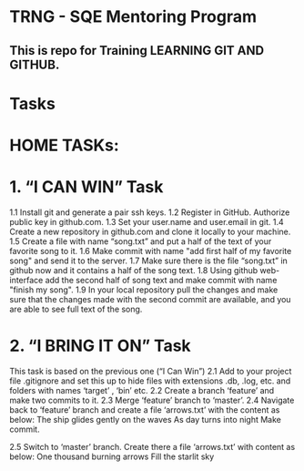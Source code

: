 # TRNG - SQE Mentoring Program
## This is repo for Training LEARNING GIT AND GITHUB.
# Tasks
# HOME TASKs:
# 1.	“I CAN WIN” Task

1.1	Install git and generate a pair ssh keys. 
1.2	Register in GitHub. Authorize public key in github.com.
1.3	Set your user.name and user.email in git.
1.4	Create a new repository in github.com and clone it locally to your machine.
1.5	Create a file with name “song.txt” and put a half of the text of your favorite song to it.
1.6	Make commit with name "add first half of my favorite song" and send it to the server.
1.7	Make sure there is the file “song.txt”  in github now and it contains a half of the song text.
1.8	Using github web-interface add the second half of song text and make commit with name "finish my song".
1.9	In your local repository pull the changes and make sure that the changes made with the second commit are available, and you are able to see full text of the song. 

# 2.	“I BRING IT ON” Task
This task is based on the previous one (“I Can Win”)
2.1	Add to your project file .gitignore and set this up to hide files with extensions .db, .log, etc. and folders with names ‘target’ , ‘bin’ etc.
2.2	Create a branch ‘feature’ and make two commits to it.
2.3	Merge ‘feature’ branch to ‘master’.
2.4	Navigate back to ‘feature’ branch and create a file ‘arrows.txt’ with the content as below:
The ship glides gently on the waves
As day turns into night
Make commit.

2.5	Switch to ‘master’ branch. Create there a file ‘arrows.txt’ with content as below:
One thousand burning arrows
Fill the starlit sky
